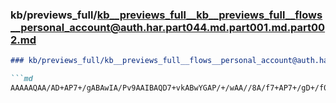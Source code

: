 ### kb/previews_full/kb__previews_full__kb__previews_full__flows__personal_account@auth.har.part044.md.part001.md.part002.md

```md
### kb/previews_full/kb__previews_full__flows__personal_account@auth.har.part044.md.part001.md (part 002)

```md
AAAAAQAA/AD+AP7+/gABAwIA/Pv9AAIBAQD7+vkABwYGAP/+/wAA//8A/f7+AP7+/gD+/f0ABgYGAP3+/gD
```

```

```
